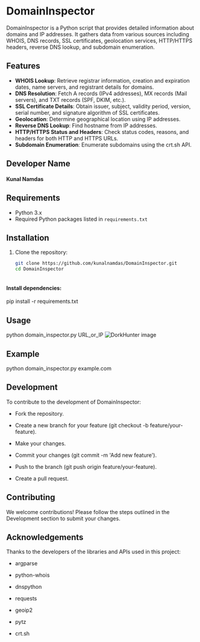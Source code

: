 # DomainInspector

DomainInspector is a Python script that provides detailed information about domains and IP addresses. It gathers data from various sources including WHOIS, DNS records, SSL certificates, geolocation services, HTTP/HTTPS headers, reverse DNS lookup, and subdomain enumeration.

## Features

- **WHOIS Lookup**: Retrieve registrar information, creation and expiration dates, name servers, and registrant details for domains.
- **DNS Resolution**: Fetch A records (IPv4 addresses), MX records (Mail servers), and TXT records (SPF, DKIM, etc.).
- **SSL Certificate Details**: Obtain issuer, subject, validity period, version, serial number, and signature algorithm of SSL certificates.
- **Geolocation**: Determine geographical location using IP addresses.
- **Reverse DNS Lookup**: Find hostname from IP addresses.
- **HTTP/HTTPS Status and Headers**: Check status codes, reasons, and headers for both HTTP and HTTPS URLs.
- **Subdomain Enumeration**: Enumerate subdomains using the crt.sh API.


## Developer Name
#### Kunal Namdas

## Requirements

- Python 3.x
- Required Python packages listed in `requirements.txt`

## Installation

1. Clone the repository:
   ```bash
   git clone https://github.com/kunalnamdas/DomainInspector.git
   cd DomainInspector
   


#### Install dependencies:

pip install -r requirements.txt


## Usage

python domain_inspector.py URL_or_IP
![DorkHunter image](image.png)


## Example

python domain_inspector.py example.com


## Development

To contribute to the development of DomainInspector:

- Fork the repository.

- Create a new branch for your feature (git checkout -b feature/your-feature).

- Make your changes.

- Commit your changes (git commit -m 'Add new feature').

- Push to the branch (git push origin feature/your-feature).

- Create a pull request.

## Contributing

We welcome contributions! Please follow the steps outlined in the Development section to submit your changes.


## Acknowledgements

Thanks to the developers of the libraries and APIs used in this project:

- argparse

- python-whois

- dnspython

- requests

- geoip2

- pytz

- crt.sh



